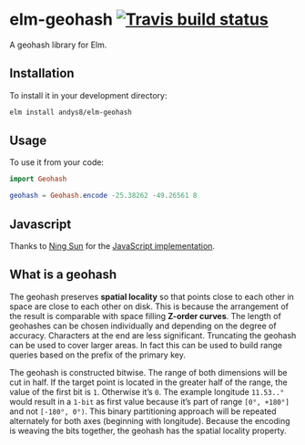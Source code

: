 # elm-geohash [![Travis build status](https://travis-ci.org/andys8/elm-geohash.svg?branch=master)](https://travis-ci.org/andys8/elm-geohash)

A geohash library for Elm.

## Installation

To install it in your development directory:

```sh
elm install andys8/elm-geohash
```

## Usage

To use it from your code:

```elm
import Geohash

geohash = Geohash.encode -25.38262 -49.26561 8
```

## Javascript

Thanks to [Ning Sun](https://github.com/sunng87) for the [JavaScript implementation](https://github.com/sunng87/node-geohash).

## What is a geohash

The geohash preserves **spatial locality** so that points close to each other in space are close to each other on disk. This is because the arrangement of the result is comparable with space filling **Z-order curves**. The length of geohashes can be chosen individually and depending on the degree of accuracy. Characters at the end are less significant. Truncating the geohash can be used to cover larger areas. In fact this can be used to build range queries based on the prefix of the primary key.

The geohash is constructed bitwise. The range of both dimensions will be cut in half. If the target point is located in the greater half of the range, the value of the first bit is `1`. Otherwise it’s `0`. The example longitude `11.53..°` would result in a `1-bit` as first value because it’s part of range `[0°, +180°]` and not `[-180°, 0°)`. This binary partitioning approach will be repeated alternately for both axes (beginning with longitude). Because the encoding is weaving the bits together, the geohash has the spatial locality property.
